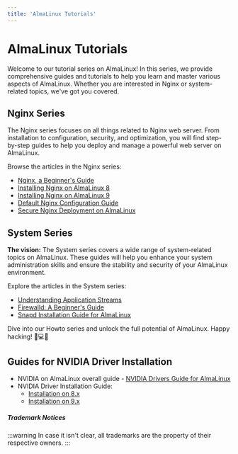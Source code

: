 ```yaml
---
title: 'AlmaLinux Tutorials'
---
```


# AlmaLinux Tutorials

Welcome to our tutorial series on AlmaLinux! In this series, we provide comprehensive guides and tutorials to help you learn and master various aspects of AlmaLinux. Whether you are interested in Nginx or system-related topics, we've got you covered.

## Nginx Series

The Nginx series focuses on all things related to Nginx web server. From installation to configuration, security, and optimization, you will find step-by-step guides to help you deploy and manage a powerful web server on AlmaLinux.

Browse the articles in the Nginx series:

- [Nginx, a Beginner's Guide](nginx/NginxSeriesA01) 
- [Installing Nginx on AlmaLinux 8](nginx/NginxSeriesA02R8)
- [Installing Nginx on AlmaLinux 9](nginx/NginxSeriesA02R92) 
- [Default Nginx Configuration Guide](nginx/NginxSeriesA03) 
- [Secure Nginx Deployment on AlmaLinux](nginx/NginxSeriesA04P1) 

## System Series

**The vision:** The System series covers a wide range of system-related topics on AlmaLinux. These guides will help you enhance your system administration skills and ensure the stability and security of your AlmaLinux environment.

Explore the articles in the System series:

- [Understanding Application Streams](system/SystemSeriesA01)
- [Firewalld: A Beginner's Guide](system/SystemSeriesA02)
- [Snapd Installation Guide for AlmaLinux](system/SystemSeriesA04)

Dive into our Howto series and unlock the full potential of AlmaLinux. Happy hacking! 🐧💻🚀

## Guides for NVIDIA Driver Installation

- NVIDIA on AlmaLinux overall guide - [NVIDIA Drivers Guide for AlmaLinux](/series/nvidia/)
- NVIDIA Driver Installation Guide:
  - [Installation on 8.x](/series/nvidia/nvidiaseries8x)
  - [Installation on 9.x](/series/nvidia/nvidiaseries9x)

##### Trademark Notices
:::warning
In case it isn't clear, all trademarks are the property of their respective owners.
:::
